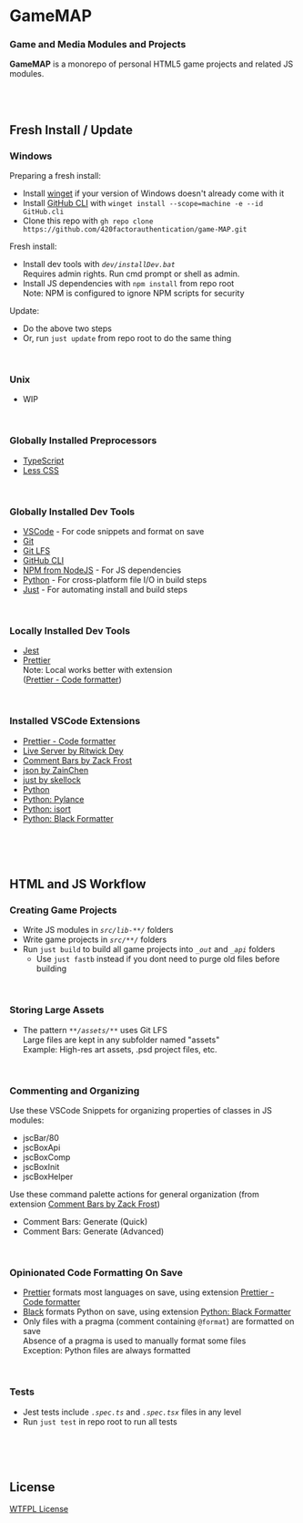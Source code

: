 <!-- @format -->

# GameMAP

### Game and Media Modules and Projects

**GameMAP** is a monorepo of personal HTML5 game projects and related JS modules.

<br>
<br>

<!--~~~~~~~~~~~~~~~~~~~~~~~~~~~~~~~~~~~~~~-->

## Fresh Install / Update

### Windows

Preparing a fresh install:

-   Install [winget](https://learn.microsoft.com/en-us/windows/package-manager/winget/#install-winget)
    if your version of Windows doesn't already come with it
-   Install [GitHub CLI](https://cli.github.com/) with
    `winget install --scope=machine -e --id GitHub.cli`
-   Clone this repo with
    `gh repo clone https://github.com/420factorauthentication/game-MAP.git`

Fresh install:

-   Install dev tools with _`dev/installDev.bat`_<br>
    Requires admin rights. Run cmd prompt or shell as admin.
-   Install JS dependencies with `npm install` from repo root<br>
    Note: NPM is configured to ignore NPM scripts for security<br>

Update:

-   Do the above two steps
-   Or, run `just update` from repo root to do the same thing

<br>

<!--------------------------->

### Unix

-   WIP

<br>

<!--------------------------->

### Globally Installed Preprocessors

-   [TypeScript](https://www.typescriptlang.org/)
-   [Less CSS](https://lesscss.org/)

<br>

<!--------------------------->

### Globally Installed Dev Tools

-   [VSCode](https://code.visualstudio.com/) -
    For code snippets and format on save
-   [Git](https://git-scm.com/)
-   [Git LFS](https://git-lfs.com/)
-   [GitHub CLI](https://cli.github.com/)
-   [NPM from NodeJS](https://docs.npmjs.com/downloading-and-installing-node-js-and-npm) -
    For JS dependencies
-   [Python](https://www.python.org/) -
    For cross-platform file I/O in build steps
-   [Just](https://just.systems/) -
    For automating install and build steps

<br>

<!--------------------------->

### Locally Installed Dev Tools

-   [Jest](https://jestjs.io/)
-   [Prettier](https://prettier.io/)<br>
    Note: Local works better with extension<br>
    ([Prettier - Code formatter](vscode:extension/esbenp.prettier-vscode))

<br>

<!--------------------------->

### Installed VSCode Extensions

-   [Prettier - Code formatter](vscode:extension/esbenp.prettier-vscode)
-   [Live Server by Ritwick Dey](vscode:extension/ritwickdey.LiveServer)
-   [Comment Bars by Zack Frost](vscode:extension/zfzackfrost.commentbars)
-   [json by ZainChen](vscode:extension/ZainChen.json)
-   [just by skellock](vscode:extension/skellock.just)
-   [Python](vscode:extension/ms-python.python)
-   [Python: Pylance](vscode:extension/ms-python.vscode-pylance)
-   [Python: isort](vscode:extension/ms-python.isort)
-   [Python: Black Formatter](vscode:extension/ms-python.black-formatter)

<br>
<br>
<br>

<!--~~~~~~~~~~~~~~~~~~~~~~~~~~~~~~~~~~~~~~-->

## HTML and JS Workflow

### Creating Game Projects

-   Write JS modules in _`src/lib-**/`_ folders
-   Write game projects in _`src/**/`_ folders
-   Run `just build` to build all game projects into _`_out`_ and _`_api`_ folders
    -   Use `just fastb` instead if you dont need to purge old files before building

<br>

<!--------------------------->

### Storing Large Assets

-   The pattern _`**/assets/**`_ uses Git LFS<br>
    Large files are kept in any subfolder named "assets"<br>
    Example: High-res art assets, .psd project files, etc.

<br>

<!--------------------------->

### Commenting and Organizing

Use these VSCode Snippets for organizing properties of classes in JS modules:

-   jscBar/80
-   jscBoxApi
-   jscBoxComp
-   jscBoxInit
-   jscBoxHelper

Use these command palette actions for general organization
(from extension [Comment Bars by Zack Frost](vscode:extension/zfzackfrost.commentbars))

-   Comment Bars: Generate (Quick)
-   Comment Bars: Generate (Advanced)

<br>

<!--------------------------->

### Opinionated Code Formatting On Save

-   [Prettier](https://prettier.io/) formats most languages on save, using extension
    [Prettier - Code formatter](vscode:extension/esbenp.prettier-vscode)
-   [Black](https://pypi.org/project/black/) formats Python on save, using extension
    [Python: Black Formatter](vscode:extension/ms-python.black-formatter)
-   Only files with a pragma (comment containing `@format`) are formatted on save<br>
    Absence of a pragma is used to manually format some files<br>
    Exception: Python files are always formatted

<br>

<!--------------------------->

### Tests

-   Jest tests include _`.spec.ts`_ and _`.spec.tsx`_ files in any level
-   Run `just test` in repo root to run all tests

<br>
<br>
<br>

<!--~~~~~~~~~~~~~~~~~~~~~~~~~~~~~~~~~~~~~~-->

## License

[WTFPL License](http://www.wtfpl.net/txt/copying/)

